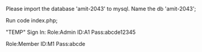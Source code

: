Please import the database 'amit-2043' to mysql.
Name the db 'amit-2043';

Run code index.php;

"TEMP"
Sign In:
Role:Admin
ID:A1
Pass:abcde12345

Role:Member
ID:M1
Pass:abcde
